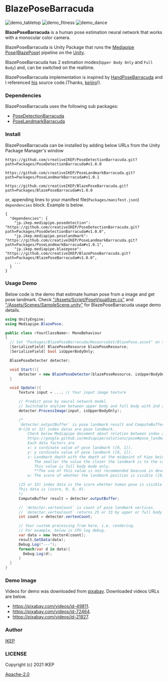 # BlazePoseBarracuda
![demo_tabletop](/screenshot/demo_tabletop.gif)
![demo_fitness](/screenshot/demo_fitness.gif)
![demo_dance](/screenshot/demo_dance.gif)

**BlazePoseBarracuda** is a human pose estimation neural network that works with a monocular color camera.

BlazePoseBarracuda is Unity Package that runs the [Mediapipe Pose(BlazePose)](https://google.github.io/mediapipe/solutions/pose) pipeline on the [Unity](https://unity.com/).

BlazePoseBarracuda has 2 estimation modes(`Upper Body Only` and `Full Body`) and, can be switched on the realtime.

BlazePoseBarracuda implementation is inspired by [HandPoseBarracuda](https://github.com/keijiro/HandPoseBarracuda) and I referenced [his](https://github.com/keijiro) source code.(Thanks, [keijiro](https://github.com/keijiro)!).

### Dependencies
BlazePoseBarracuda uses the following sub packages:
- [PoseDetectionBarracuda](https://github.com/creativeIKEP/PoseDetectionBarracuda)
- [PoseLandmarkBarracuda](https://github.com/creativeIKEP/PoseLandmarkBarracuda)

### Install
BlazePoseBarracuda can be installed by adding below URLs from the Unity Package Manager's window
```
https://github.com/creativeIKEP/PoseDetectionBarracuda.git?path=Packages/PoseDetectionBarracuda#v1.0.0
```
```
https://github.com/creativeIKEP/PoseLandmarkBarracuda.git?path=Packages/PoseLandmarkBarracuda#v1.0.1
```
```
https://github.com/creativeIKEP/BlazePoseBarracuda.git?path=Packages/BlazePoseBarracuda#v1.0.0
```
or, appending lines to your manifest file(`Packages/manifest.json`) `dependencies` block.
Example is below.
```
{
  "dependencies": {
    "jp.ikep.mediapipe.posedetection": "https://github.com/creativeIKEP/PoseDetectionBarracuda.git?path=Packages/PoseDetectionBarracuda#v1.0.0",
    "jp.ikep.mediapipe.poselandmark": "https://github.com/creativeIKEP/PoseLandmarkBarracuda.git?path=Packages/PoseLandmarkBarracuda#v1.0.1",
    "jp.ikep.mediapipe.blazepose": "https://github.com/creativeIKEP/BlazePoseBarracuda.git?path=Packages/BlazePoseBarracuda#v1.0.0",
    ...
  }
}
```

### Usage Demo
Below code is the demo that estimate human pose from a image and get pose landmark.
Check ["/Assets/Script/PoseVisuallizer.cs"](https://github.com/creativeIKEP/BlazePoseBarracuda/blob/main/Assets/Script/PoseVisuallizer.cs) and ["/Assets/Scenes/SampleScene.unity"](https://github.com/creativeIKEP/BlazePoseBarracuda/blob/main/Assets/Scenes/SampleScene.unity) for BlazePoseBarracuda usage demo details.
```cs
using UnityEngine;
using Mediapipe.BlazePose;

public class <YourClassName>: MonoBehaviour
{
  // Set "Packages/BlazePoseBarracuda/ResourceSet/BlazePose.asset" on the Unity Editor.
  [SerializeField] BlazePoseResource blazePoseResource;
  [SerializeField] bool isUpperBodyOnly;

  BlazePoseDetecter detecter;

  void Start(){
      detecter = new BlazePoseDetecter(blazePoseResource, isUpperBodyOnly);
  }

  void Update(){
      Texture input = ...; // Your input image texture

      // Predict pose by neural network model.
      // Switchable anytime between upper body and full body with 2nd argment.
      detecter.ProcessImage(input, isUpperBodyOnly);

      /*
      `detecter.outputBuffer` is pose landmark result and ComputeBuffer of float4 array type.
      0~(24 or 32) index datas are pose landmark.
          Check below Mediapipe document about relation between index and landmark position.
          https://google.github.io/mediapipe/solutions/pose#pose_landmarks
          Each data factors are
          x: x cordinate value of pose landmark ([0, 1]).
          y: y cordinate value of pose landmark ([0, 1]).
          z: Landmark depth with the depth at the midpoint of hips being the origin.
             The smaller the value the closer the landmark is to the camera. ([0, 1]).
             This value is full body mode only.
             **The use of this value is not recommended beacuse in development.**
          w: The score of whether the landmark position is visible ([0, 1]).

      (25 or 33) index data is the score whether human pose is visible ([0, 1]).
      This data is (score, 0, 0, 0).
      */
      ComputeBuffer result = detecter.outputBuffer;

      // `detecter.vertexCount` is count of pose landmark vertices.
      // `detecter.vertexCount` returns 25 or 33 by upper or full body mode.
      int count = detecter.vertexCount;

      // Your custom processing from here, i.e. rendering.
      // For example, below is CPU log debug.
      var data = new Vector4[count];
      result.GetData(data);
      Debug.Log("---");
      foreach(var d in data){
        Debug.Log(d);
      }
  }
}
```

### Demo Image
Videos for demo was downloaded from [pixabay](https://pixabay.com).
Downloaded videos URLs are below.

- https://pixabay.com/videos/id-49811.
- https://pixabay.com/videos/id-72464.
- https://pixabay.com/videos/id-21827.

### Author
[IKEP](https://ikep.jp)

### LICENSE
Copyright (c) 2021 IKEP

[Apache-2.0](/LICENSE.md)
